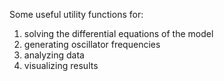 Some useful utility functions for:
1. solving the differential equations of the model
2. generating oscillator frequencies
3. analyzing data
4. visualizing results
